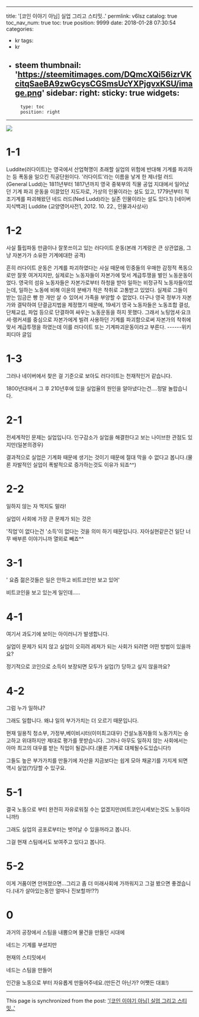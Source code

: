
---
title: '[코인 이야기 아님] 실업 그리고 스티밋..'
permlink: v6lsz
catalog: true
toc_nav_num: true
toc: true
position: 9999
date: 2018-01-28 07:30:54
categories:
- kr
tags:
- kr
- steem
thumbnail: 'https://steemitimages.com/DQmcXQi56izrVKcitqSaeBA9zwGcysCGSmsUcYXPjgvxKSU/image.png'
sidebar:
    right:
        sticky: true
widgets:
    -
        type: toc
        position: right
---


![](https://steemitimages.com/DQmcXQi56izrVKcitqSaeBA9zwGcysCGSmsUcYXPjgvxKSU/image.png)

# 1-1
Luddite(러다이트)는 영국에서 산업혁명이 초래할 실업의 위험에 반대해 기계를 파괴하는 등 폭동을 일으킨 직공단원이다. '러다이트'라는 이름을 낳게 한 제너럴 러드(General Ludd)는 1811년부터 1817년까지 영국 중북부의 직물 공업 지대에서 일어났던 기계 파괴 운동을 이끌었던 지도자로, 가상의 인물이라는 설도 있고, 1779년부터 직조기계를 파괴해왔던 네드 러드(Ned Ludd)라는 실존 인물이라는 설도 있다.1)
[네이버 지식백과] Luddite (교양영어사전1, 2012. 10. 22., 인물과사상사)

# 1-2

사실 튤립파동 만큼이나 잘못쓰이고 있는 러다이트 운동(본래 기계랑은 큰 상관없음, 그냥 자본가가 소유한 기계에대한 공격) 

흔히 러다이트 운동은 기계를 파괴하였다는 사실 때문에 민중들의 우매한 감정적 폭동으로만 잘못 여겨지지만, 실제로는 노동자들이 자본가에 맞서 계급투쟁을 벌인 노동운동이었다. 영국의 섬유 노동자들은 자본가로부터 하청을 받아 일하는 비정규직 노동자들이었는데, 일하는 노동에 비해 이윤의 분배가 적은 착취로 고통받고 있었다. 실제로 그들이 받는 임금은 빵 한 개만 살 수 있어서 가족을 부양할 수 없었다. 더구나 영국 정부가 자본가와 결탁하여 단결금지법을 제정했기 때문에, 19세기 영국 노동자들은 노동조합 결성, 단체교섭, 파업 등으로 단결하여 싸우는 노동운동을 하지 못했다. 그래서 노팅엄셔·요크셔·랭커셔를 중심으로 자본가에게 빌려 사용하던 기계를 파괴함으로써 자본가의 착취에 맞서 계급투쟁을 하였는데 이를 러다이트 또는 기계파괴운동이라고 부른다.
------위키 피디아 글임

# 1-3

그러나 네이버에서 찾은 걸 기준으로 보아도 러다이트는 천재적인거 같습니다.

1800년대에서 그 후 210년후에 있을 실업율의 원인을 알아냈다는건....정말 놀랍습니다.

# 2-1

전세계적인 문제는 실업입니다. 인구감소가 실업을 해결한다고 보는 나이브한 관점도 있지만(일본의경우)

결과적으로 실업은 기계화 때문에 생기는 것이기 때문에 절대 막을 수 없다고 봅니다.(물론 자발적인 실업이 폭발적으로 증가하는것도 이유가 되죠^^)

# 2-2

일하지 않는 자 먹지도 말라!

실업이 사회에 가장 큰 문제가 되는 것은 

'직업'이 없다는건 '소득'이 없다는 것을 의미 하기 때문입니다. 자아실현같은건 일단 너무 배부른 이야기니까 열외로 빼죠^^

# 3-1
' 요즘 젊은것들은 일은 안하고 비트코인만 보고 있어'

비트코인을 보고 있는게 일인데.....

# 4-1
여기서 과도기에 보이는 아이러니가 발생합니다. 

실업이 문제가 되지 않고 실업이 오히려 레져가 되는 사회가 되려면 어떤 방법이 있을까요?

정기적으로 코인으로 소득이 보장되면 모두가 실업(?) 당하고 싶지 않을까요?

# 4-2

그럼 누가 일하냐?

그래도 일합니다. 왜냐 일의 부가가치는 더 오르기 때문입니다.

현재 일용직 청소부, 가정부,베이비시터(이미최고대우) 건설노동자들의 노동가치는 숭고하고 위대하지만 제대로 평가를 못받습니다. 그러나 아무도 일하지 않는 사회에서는 아마 최고의 대우를 받는 직업이 될겁니다.(물론 기계로 대체될수도있습니다!)

그들도 높은 부가가치를 만들기에 자산을 지금보다는 쉽게 모아 채굴기를 가지게 되면 역시 실업(?)당할 수 있구요.

# 5-1
결국 노동으로 부터 완전히 자유로워질 수는 없겠지만(비트코인시세보는것도 노동이라니까!)

그래도 실업의 공포로부터는 벗어날 수 있을꺼라고 봅니다.

그걸 현재 스팀에서도 보여주고 있다고 봅니다.


# 5-2
이게 거품이면 안꺼졌으면...그리고 좀 더 미래사회에 가까워지고 그걸 봤으면 좋겠습니다.(내가 살아있는동안 얼마나 진보할까!??)

# 0

과거의 공장에서 스팀을 내뿜으며 물건을 만들던 시대에  

네드는 기계를 부셨지만

현재의  스티밋에서 

네드는 스팀을 만들어 

인간을 노동으로 부터 자유롭게 만들어주네요.(만든건 아닌가? 어쨋든 대표!)

- - -

This page is synchronized from the post: ['[코인 이야기 아님] 실업 그리고 스티밋..'](https://steemit.com/@virus707/v6lsz)
